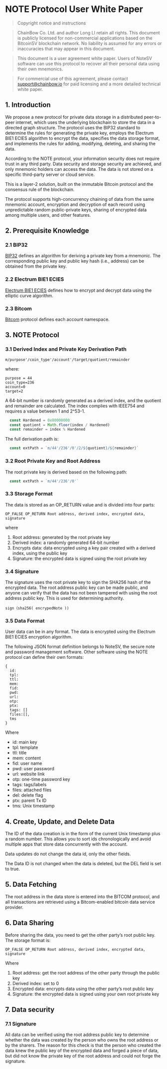 # NOTE Protocol User White Paper

>Copyright notice and instructions

>ChainBow Co. Ltd. and author Long LI retain all rights. This document is publicly licensed for non-commercial applications based on the BitcoinSV blockchain network. No liability is assumed for any errors or inaccuracies that may appear in this document.

>This document is a user agreement white paper. Users of NoteSV software can use this protocol to recover all their personal data using their own mnemonics.

>For commercial use of this agreement, please contact support@chainbow.io for paid licensing and a more detailed technical white paper.

## 1. Introduction

We propose a new protocol for private data storage in a distributed peer-to-peer internet, which uses the underlying blockchain to store the data in a directed graph structure. The protocol uses the BIP32 standard to determine the rules for generating the private key, employs the Electrum BIE1 ECIES algorithm to encrypt the data, specifies the data storage format, and implements the rules for adding, modifying, deleting, and sharing the data.

According to the NOTE protocol, your information security does not require trust in any third party. Data security and storage security are achieved, and only mnemonic holders can access the data. The data is not stored on a specific third-party server or cloud service.

This is a layer-2 solution, built on the immutable Bitcoin protocol and the consensus rule of the blockchain.

The protocol supports high-concurrency chaining of data from the same mnemonic account, encryption and decryption of each record using unpredictable random public-private keys, sharing of encrypted data among multiple users, and other features.

## 2. Prerequisite Knowledge
### 2.1 BIP32

[BIP32](https://github.com/bitcoin/bips/blob/master/bip-0032.mediawiki) defines an algorithm for deriving a private key from a mnemonic. The corresponding public key and public key hash (i.e., address) can be obtained from the private key.

### 2.2 Electrum BIE1 ECIES

[Electrum BIE1 ECIES](https://github.com/benw46/BIE1) defines how to encrypt and decrypt data using the elliptic curve algorithm.

### 2.3 Bitcom

[Bitcom](https://bitcom.bitdb.network/#/?id=bitcom) protocol defines each account namespace.

## 3. NOTE Protocol
### 3.1 Derived Index and Private Key Derivation Path

```plain
m/purpose'/coin_type'/account'/target/quotient/remainder
```
where:

```plain
purpose = 44
coin_type=236
account=0
target=2
```
A 64-bit number is randomly generated as a derived index, and the quotient and remainder are calculated. The index complies with IEEE754 and requires a value between 1 and 2^53-1.

```javascript
  const Hardened = 0x80000000
  const quotient = Math.floor(index / Hardened)
  const remainder = index % Hardened
```
The full derivation path is:
```javascript
  const extPath = `m/44'/236'/0'/2/${quotient}/${remainder}`
```
### 3.2 Root Private Key and Root Address

The root private key is derived based on the following path:

```javascript
  const extPath = `m/44'/236'/0'`
```
### 3.3 Storage Format

The data is stored as an OP_RETURN value and is divided into four parts:

```plain
OP_FALSE OP_RETURN Root address, derived index, encrypted data, signature
```
where 

1. Root address: generated by the root private key
2. Derived index: a randomly generated 64-bit number
3. Encrypts data: data encrypted using a key pair created with a derived index, using the public key
4. Signature: the encrypted data is signed using the root private key

### 3.4 Signature

The signature uses the root private key to sign the SHA256 hash of the encrypted data. The root address public key can be made public, and anyone can verify that the data has not been tampered with using the root address public key. This is used for determining authority.

```plain
sign（sha256( encrypedNote ))
```
### 3.5 Data Format

User data can be in any format. The data is encrypted using the Electrum BIE1 ECIES encryption algorithm.

The following JSON format definition belongs to NoteSV, the secure note and password management software. Other software using the NOTE protocol can define their own formats:


```plain
{
  id:
  tpl:
  ttl:
  mem:
  fid:
  pwd:
  url:
  otp:
  ptx:
  tags: []
  files:[],
  tms
}
```

Where

* id: main key
* tpl: template
* ttl: title
* mem: content
* fid: user name
* pwd: user password
* url: website link
* otp: one-time password key
* tags: tags/labels
* files: attached files
* del: delete flag
* ptx: parent Tx ID
* tms: Unix timestamp

## 4. Create, Update, and Delete Data

The ID of the data creation is in the form of the current Unix timestamp plus a random number. This allows you to sort ids chronologically and avoid multiple apps that store data concurrently with the account.

Data updates do not change the data id, only the other fields.

The Data ID is not changed when the data is deleted, but the DEL field is set to true.


## 5. Data Fetching

The root address in the data store is entered into the BITCOM protocol, and all transactions are retrieved using a Bitcom-enabled bitcoin data service provider.


## 6. Data Sharing

Before sharing the data, you need to get the other party’s root public key. The storage format is:


```plain
OP_FALSE OP_RETURN Root address, derived index, encrypted data, signature
```

Where

1. Root address: get the root address of the other party through the public key
2. Derived index: set to 0
3. Encrypted data: encrypts data using the other party’s root public key
4. Signature: the encrypted data is signed using your own root private key

## 7. Data security
### 7.1 Signature

All data can be verified using the root address public key to determine whether the data was created by the person who owns the root address or by the sharers. The reason for this check is that the person who created the data knew the public key of the encrypted data and forged a piece of data, but did not know the private key of the root address and could not forge the signature.
